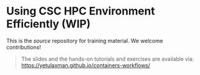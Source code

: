 # Using CSC HPC Environment Efficiently (WIP)

This is the _source_ repository for training material. We welcome contributions!
> The slides and the hands-on tutorials and exercises are available via: https://yetulaxman.github.io/containers-workflows/
